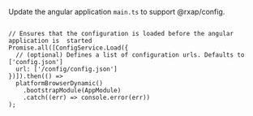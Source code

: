 Update the angular application `main.ts` to support @rxap/config.

```

// Ensures that the configuration is loaded before the angular application is  started
Promise.all([ConfigService.Load({ 
  // (optional) Defines a list of configuration urls. Defaults to ['config.json']
  url: ['/config/config.json']
})]).then(() =>
  platformBrowserDynamic()
    .bootstrapModule(AppModule)
    .catch((err) => console.error(err))
);

```
